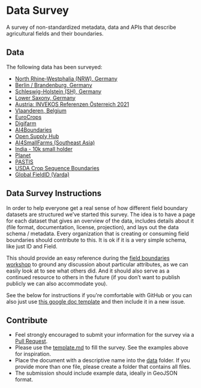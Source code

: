 # Data Survey

A survey of non-standardized metadata, data and APIs that describe agricultural
fields and their boundaries.

## Data

The following data has been surveyed:
- [North Rhine-Westphalia (NRW), Germany](data/DE-NRW.md)
- [Berlin / Brandenburg, Germany](data/DE-BB.md)
- [Schleswig-Holstein (SH), Germany](data/DE-SH.md)
- [Lower Saxony, Germany](data/DE-NDS.md)
- [Austria: INVEKOS Referenzen Österreich 2021](data/AT.md)
- [Vlaanderen, Belgium](data/BE-Vlaanderen.md)
- [EuroCrops](data/EU-EuroCrops.md)
- [Digifarm](data/EU-Digifarm.md)
- [AI4Boundaries](data/AI4Boundaries.md)
- [Open Supply Hub](data/Open-Supply-Hub.md)
- [AI4SmallFarms (Southeast Asia)](data/VM-KH-AI4SmallFarms.md)
- [India - 10k small holder](data/IN.md)
- [Planet](data/Planet.md)
- [PASTIS](/PASTIS.md)
- [USDA Crop Sequence Boundaries](data/US.md)
- [Global FieldID (Varda)](data/Global%20FieldID.md)


## Data Survey Instructions

In order to help everyone get a real sense of how different field boundary datasets are structured we’ve started this survey. 
The idea is to have a page for each dataset that gives an overview of the data, includes details about it (file format, 
documentation, license, projection), and lays out the data schema / metadata. Every organization that is creating or consuming 
field boundaries should contribute to this. It is ok if it is a very simple schema, like just ID and Field. 

This should provide an easy reference during the [field boundaries workshop](https://sites.google.com/view/tge-field-boundary-initiative/) 
to ground any discussion about particular attributes, as we can easily look at to see what others did. And it should also 
serve as a continued resource to others in the future (if you don’t want to publish publicly we can also accommodate you). 

See the below for instructions if you're comfortable with GitHub or you can also just use 
[this google doc template](https://docs.google.com/document/d/1MQrVOG11bT_TbdorqxS8gL1CjJBWIkdYfok0dzTIz5Q/edit) and then 
include it in a new issue.

## Contribute

- Feel strongly encouraged to submit your information for the survey via a
  [Pull Request](https://github.com/fiboa/data-survey/pulls). 
- Please use the [template.md](template.md) to fill the survey. See the examples above for inspiration.
- Place the document with a descriptive name into the [data](data/) folder.
  If you provide more than one file, please create a folder that contains all files.
- The submission should include example data, ideally in GeoJSON format.
